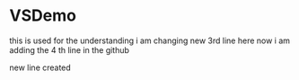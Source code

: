 # VSDemo 
this is used for the understanding
i am changing new 3rd line here
now i am adding the 4 th line in the github

new line created